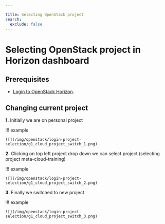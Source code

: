 ```yaml
---

title: Selecting OpenStack project
search:
  exclude: false
---
```


# Selecting OpenStack project in Horizon dashboard

## Prerequisites

- [Login to OpenStack Horizon](./accessing-openstack-dashboard.md).

## Changing current project


**1.** Initially we are on personal project

!!! example

    ![](/img/openstack/login-project-selection/g1_cloud_project_switch_1.png)

**2.** Clicking on top left project drop down we can select project (selecting project meta-cloud-training)

!!! example

    ![](/img/openstack/login-project-selection/g1_cloud_project_switch_2.png)

**3.** Finally we switched to new project

!!! example

    ![](/img/openstack/login-project-selection/g1_cloud_project_switch_3.png)
